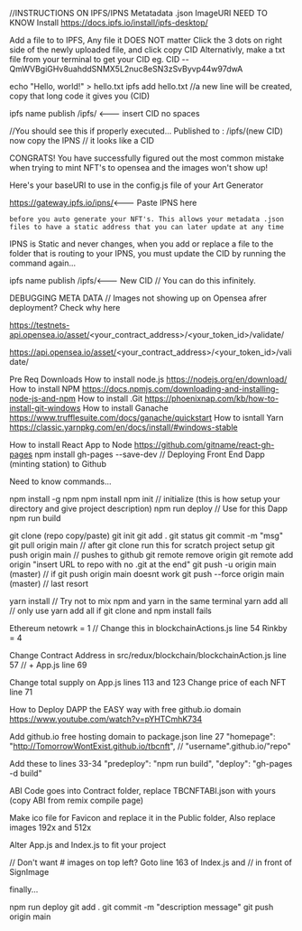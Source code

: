 //INSTRUCTIONS ON IPFS/IPNS  Metatadata .json ImageURI  NEED TO KNOW
Install
https://docs.ipfs.io/install/ipfs-desktop/

Add a file to to IPFS, Any file it DOES NOT matter
    Click the 3 dots on right side of the newly uploaded file, and click copy CID
Alternativly, make a txt file from your terminal to get your CID
    eg. CID -- QmWVBgiGHv8uahddSNMX5L2nuc8eSN3zSvByvp44w97dwA

echo "Hello, world!" > hello.txt
ipfs add hello.txt 
//a new line will be created, copy that long code it gives you (CID)

ipfs name publish /ipfs/ <--- insert CID no spaces

//You should see this if properly executed...
Published to <IPNS>: /ipfs/(new CID)
    now copy the IPNS // it looks like a CID

CONGRATS! You have successfully figured out the most common mistake when trying to mint NFT's to opensea and the images won't show up! 

Here's your baseURI to use in the config.js file of your Art Generator

https://gateway.ipfs.io/ipns/<--- Paste IPNS here

    before you auto generate your NFT's. This allows your metadata .json files to have a static address that you can later update at any time
    
IPNS is Static and never changes, when you add or replace a file to the folder that is routing to your IPNS, you must update the CID by running the command again...

ipfs name publish /ipfs/<--- New CID  // You can do this infinitely. 

DEBUGGING META DATA // Images not showing up on Opensea afrer deployment? Check why here

https://testnets-api.opensea.io/asset/<your_contract_address>/<your_token_id>/validate/ 

https://api.opensea.io/asset/<your_contract_address>/<your_token_id>/validate/


Pre Req Downloads
How to install node.js https://nodejs.org/en/download/
How to install NPM https://docs.npmjs.com/downloading-and-installing-node-js-and-npm
How to install .Git https://phoenixnap.com/kb/how-to-install-git-windows
How to install Ganache https://www.trufflesuite.com/docs/ganache/quickstart
How to isntall Yarn https://classic.yarnpkg.com/en/docs/install/#windows-stable


How to install React App to Node https://github.com/gitname/react-gh-pages
npm install gh-pages --save-dev // Deploying Front End Dapp (minting station) to Github

Need to know commands... 

npm install -g npm
npm install
npm init // initialize (this is how setup your directory and give project description)
npm run deploy // Use for this Dapp
npm run build

git clone (repo copy/paste)
git init
git add .
git status
git commit -m "msg"
git pull origin main // after git clone run this for scratch project setup
git push origin main // pushes to github
git remote remove origin
git remote add origin "insert URL to repo with no .git at the end"
git push -u origin main (master) // if git push origin main doesnt work
git push --force origin main (master) // last resort

yarn install // Try not to mix npm and yarn in the same terminal
yarn add all // only use yarn add all if git clone and npm install fails

Ethereum netowrk = 1  // Change this in blockchainActions.js line 54
Rinkby = 4

Change Contract Address in src/redux/blockchain/blockchainAction.js line 57 
// + App.js line 69

Change total supply on App.js lines 113 and 123
Change price of each NFT line 71

How to Deploy DAPP the EASY way with free github.io domain https://www.youtube.com/watch?v=pYHTCmhK734 

Add github.io free hosting domain to package.json line 27 
"homepage": "http://TomorrowWontExist.github.io/tbcnft", // "username".github.io/"repo" 

Add these to lines 33-34
    "predeploy": "npm run build",
    "deploy": "gh-pages -d build"
    
ABI Code goes into Contract folder, replace TBCNFTABI.json with yours (copy ABI from remix compile page)

Make ico file for Favicon and replace it in the Public folder, Also replace images 192x and 512x

Alter App.js and Index.js to fit your project

// Don't want # images on top left? Goto line 163 of Index.js and // in front of SignImage

finally... 

npm run deploy
git add .
git commit -m "description message"
git push origin main

